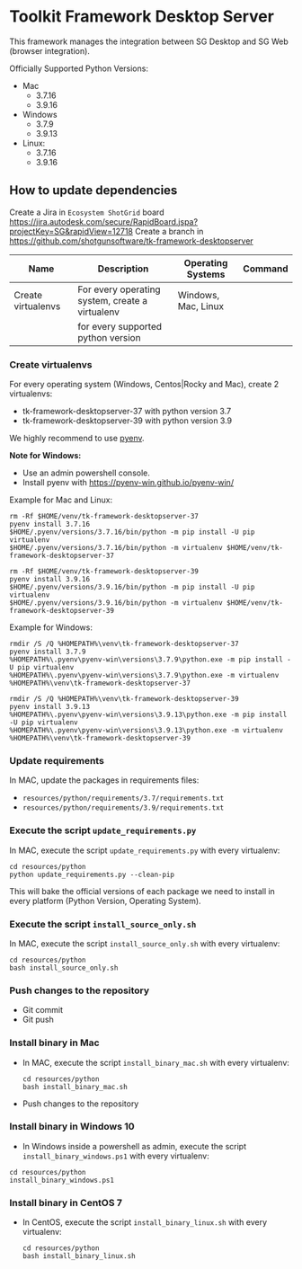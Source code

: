 # Toolkit Framework Desktop Server

This framework manages the integration between SG Desktop and SG Web 
(browser integration).

Officially Supported Python Versions:

- Mac 
  - 3.7.16
  - 3.9.16
- Windows 
  - 3.7.9
  - 3.9.13
- Linux: 
  - 3.7.16
  - 3.9.16

## How to update dependencies

Create a Jira in `Ecosystem ShotGrid` board https://jira.autodesk.com/secure/RapidBoard.jspa?projectKey=SG&rapidView=12718
Create a branch in https://github.com/shotgunsoftware/tk-framework-desktopserver

| Name               | Description                                     | Operating Systems   | Command |
|--------------------|-------------------------------------------------|---------------------|---------|
| Create virtualenvs | For every operating system, create a virtualenv | Windows, Mac, Linux |         |
|                    | for every supported python version              |                     |         |


### Create virtualenvs

For every operating system (Windows, Centos|Rocky and Mac), create 2 virtualenvs:

- tk-framework-desktopserver-37 with python version 3.7
- tk-framework-desktopserver-39 with python version 3.9

We highly recommend to use [pyenv](https://github.com/pyenv/pyenv).

**Note for Windows:** 
- Use an admin powershell console.
- Install pyenv with https://pyenv-win.github.io/pyenv-win/

Example for Mac and Linux:

```shell
rm -Rf $HOME/venv/tk-framework-desktopserver-37
pyenv install 3.7.16
$HOME/.pyenv/versions/3.7.16/bin/python -m pip install -U pip virtualenv
$HOME/.pyenv/versions/3.7.16/bin/python -m virtualenv $HOME/venv/tk-framework-desktopserver-37 
```

```shell
rm -Rf $HOME/venv/tk-framework-desktopserver-39
pyenv install 3.9.16
$HOME/.pyenv/versions/3.9.16/bin/python -m pip install -U pip virtualenv
$HOME/.pyenv/versions/3.9.16/bin/python -m virtualenv $HOME/venv/tk-framework-desktopserver-39 
```

Example for Windows:

```shell
rmdir /S /Q %HOMEPATH%\venv\tk-framework-desktopserver-37
pyenv install 3.7.9
%HOMEPATH%\.pyenv\pyenv-win\versions\3.7.9\python.exe -m pip install -U pip virtualenv
%HOMEPATH%\.pyenv\pyenv-win\versions\3.7.9\python.exe -m virtualenv %HOMEPATH%\venv\tk-framework-desktopserver-37 
```

```shell
rmdir /S /Q %HOMEPATH%\venv\tk-framework-desktopserver-39
pyenv install 3.9.13
%HOMEPATH%\.pyenv\pyenv-win\versions\3.9.13\python.exe -m pip install -U pip virtualenv
%HOMEPATH%\.pyenv\pyenv-win\versions\3.9.13\python.exe -m virtualenv %HOMEPATH%\venv\tk-framework-desktopserver-39 
```

### Update requirements

In MAC, update the packages in requirements files:

- `resources/python/requirements/3.7/requirements.txt`
- `resources/python/requirements/3.9/requirements.txt`

### Execute the script `update_requirements.py` 

In MAC, execute the script `update_requirements.py` with every virtualenv:

```shell
cd resources/python
python update_requirements.py --clean-pip
```

This will bake the official versions of each package we need to install in 
every platform (Python Version, Operating System).

### Execute the script `install_source_only.sh`

In MAC, execute the script `install_source_only.sh` with every virtualenv:

```shell
cd resources/python
bash install_source_only.sh
```

### Push changes to the repository

- Git commit
- Git push

### Install binary in Mac

- In MAC, execute the script `install_binary_mac.sh` with every virtualenv:
  ```shell
  cd resources/python
  bash install_binary_mac.sh
  ```

- Push changes to the repository

### Install binary in Windows 10

- In Windows inside a powershell as admin, execute the script `install_binary_windows.ps1` with every virtualenv:

```shell
cd resources/python
install_binary_windows.ps1
```

### Install binary in CentOS 7

- In CentOS, execute the script `install_binary_linux.sh` with every virtualenv:
  ```shell
  cd resources/python
  bash install_binary_linux.sh
  ```